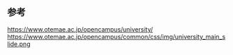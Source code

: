 ## 参考

<a href="https://www.otemae.ac.jp/opencampus/university/" target="_blank">https://www.otemae.ac.jp/opencampus/university/</a>
<a href="https://www.otemae.ac.jp/opencampus/common/css/img/university_main_slide.png" target="_blank">https://www.otemae.ac.jp/opencampus/common/css/img/university_main_slide.png</a>
